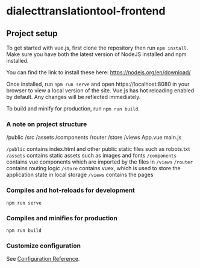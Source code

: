 # dialecttranslationtool-frontend

## Project setup
To get started with vue.js, first clone the repository then run ```npm install```.
Make sure you have both the latest version of NodeJS installed and npm installed.

You can find the link to install these here: https://nodejs.org/en/download/

Once installed, run ```npm run serve``` and open https://localhost:8080 in your browser to view a local version of the site.
Vue.js has hot reloading enabled by default. Any changes will be reflected immediately.

To build and minify for production, run ```npm run build```.

### A note on project structure

/public
/src
  /assets
  /components
  /router
  /store
  /views
  App.vue
  main.js
 
```/public``` contains index.html and other public static files such as robots.txt
  ```/assets``` contains static assets such as images and fonts
  ```/components``` contains vue components which are imported by the files in ```/views```
  ```/router``` contains routing logic
  ```/store``` contains vuex, which is used to store the application state in local storage
  ```/views``` contains the pages

### Compiles and hot-reloads for development
```
npm run serve
```

### Compiles and minifies for production
```
npm run build
```

### Customize configuration
See [Configuration Reference](https://cli.vuejs.org/config/).
